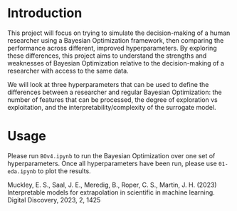 # Introduction
This project will focus on trying to simulate the decision-making of a human researcher using a Bayesian Optimization framework, then comparing the performance across different, improved hyperparameters. By exploring these differences, this project aims to understand the strengths and weaknesses of Bayesian Optimization relative to the decision-making of a researcher with access to the same data.

We will look at three hyperparameters that can be used to define the differences between a researcher and regular Bayesian Optimization: the number of features that can be processed, the degree of exploration vs exploitation, and the interpretability/complexity of the surrogate model.

# Usage
Please run `BOv4.ipynb` to run the Bayesian Optimization over one set of hyperparameters. Once all hyperparameters have been run, please use `01-eda.ipynb` to plot the results.

Muckley, E. S., Saal, J. E., Meredig, B., Roper, C. S., Martin, J. H. (2023) Interpretable models for extrapolation in scientific in machine learning. Digital Discovery, 2023, 2, 1425